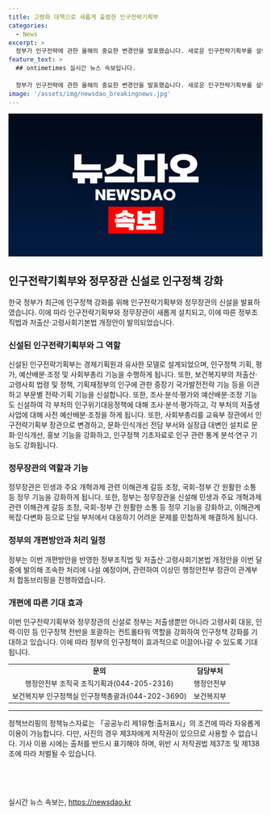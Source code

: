 ```yaml
---
title: 고령화 대책으로 새롭게 출범한 인구전략기획부
categories:
  - News
excerpt: >
  정부가 인구전략에 관한 올해의 중요한 변경안을 발표했습니다. 새로운 인구전략기획부를 설립하여 인구정책의 기획, 평가, 예산배분 등을 담당하고, 보건복지부와 기획재정부의 역할을 이관하여 강화될 예정입니다. 또한, 정무장관도 신설하여 민생과 개혁 과제에 대한 갈등 조정과 국회-정부 간 소통을 강화할 것으로 보입니다. 이에 대한 정부조직법 개정안은 이번 달 중에 발의될 예정입니다. 이러한 변화를 통해 정부는 인구 문제와 관련된 다양한 과제에 대한 민첩한 대응을 모색하고 있습니다.
feature_text: >
  ## ontimetimes 실시간 뉴스 속보입니다.

  정부가 인구전략에 관한 올해의 중요한 변경안을 발표했습니다. 새로운 인구전략기획부를 설립하여 인구정책의 기획, 평가, 예산배분 등을 담당하고, 보건복지부와 기획재정부의 역할을 이관하여 강화될 예정입니다. 또한, 정무장관도 신설하여 민생과 개혁 과제에 대한 갈등 조정과 국회-정부 간 소통을 강화할 것으로 보입니다. 이에 대한 정부조직법 개정안은 이번 달 중에 발의될 예정입니다. 이러한 변화를 통해 정부는 인구 문제와 관련된 다양한 과제에 대한 민첩한 대응을 모색하고 있습니다.
image: '/assets/img/newsdao_breakingnews.jpg'
---
```


<p><img src="/assets/img/newsdao_breakingnews.jpg" alt="ontimetimes 속보" /></p>

<h2 data-ke-size="size26">인구전략기획부와 정무장관 신설로 인구정책 강화</h2>

<p data-ke-size="size16">한국 정부가 최근에 인구정책 강화를 위해 인구전략기획부와 정무장관의 신설을 발표하였습니다. 이에 따라 인구전략기획부와 정무장관이 새롭게 설치되고, 이에 따른 정부조직법과 저출산·고령사회기본법 개정안이 발의되었습니다.</p>

<h3>신설된 인구전략기획부와 그 역할</h3>

<p data-ke-size="size16">신설된 인구전략기획부는 경제기획원과 유사한 모델로 설계되었으며, 인구정책 기획, 평가, 예산배분·조정 및 사회부총리 기능을 수행하게 됩니다. 또한, 보건복지부의 저출산·고령사회 법령 및 정책, 기획재정부의 인구에 관한 중장기 국가발전전략 기능 등을 이관하고 부문별 전략·기획 기능을 신설합니다. 또한, 조사·분석·평가와 예산배분·조정 기능도 신설하여 각 부처의 인구위기대응정책에 대해 조사·분석·평가하고, 각 부처의 저출생 사업에 대해 사전 예산배분·조정을 하게 됩니다. 또한, 사회부총리를 교육부 장관에서 인구전략기획부 장관으로 변경하고, 문화·인식개선 전담 부서와 실장급 대변인 설치로 문화·인식개선, 홍보 기능을 강화하고, 인구정책 기초자료로 인구 관련 통계 분석·연구 기능도 강화됩니다.</p>

<h3>정무장관의 역할과 기능</h3>

<p data-ke-size="size16">정무장관은 민생과 주요 개혁과제 관련 이해관계 갈등 조정, 국회-정부 간 원활한 소통 등 정무 기능을 강화하게 됩니다. 또한, 정부는 정무장관을 신설해 민생과 주요 개혁과제 관련 이해관계 갈등 조정, 국회-정부 간 원활한 소통 등 정무 기능을 강화하고, 이해관계 복잡·다변화 등으로 단일 부처에서 대응하기 어려운 문제를 민첩하게 해결하게 됩니다.</p>

<h3>정부의 개편방안과 처리 일정</h3>

<p data-ke-size="size16">정부는 이번 개편방안을 반영한 정부조직법 및 저출산·고령사회기본법 개정안을 이번 달 중에 발의해 조속한 처리에 나설 예정이며, 관련하여 이상민 행정안전부 장관이 관계부처 합동브리핑을 진행하였습니다.</p>

<h3>개편에 따른 기대 효과</h3>

<p data-ke-size="size16">이번 인구전략기획부와 정무장관의 신설로 정부는 저출생뿐만 아니라 고령사회 대응, 인력·이민 등 인구정책 전반을 포괄하는 컨트롤타워 역할을 강화하여 인구정책 강화를 기대하고 있습니다. 이에 따라 정부의 인구정책이 효과적으로 이끌어나갈 수 있도록 기대됩니다.</p>

<table>
    <tr>
        <td style="text-align: center; height: 17px;"><b>문의</b></td>
        <td style="text-align: center; height: 17px;"><b>담당부처</b></td>
    </tr>
    <tr>
        <td style="text-align: center; height: 17px;">행정안전부 조직국 조직기획과(044-205-2316)</td>
        <td style="text-align: center; height: 17px;">행정안전부</td>
    </tr>
    <tr>
        <td style="text-align: center; height: 17px;">보건복지부 인구정책실 인구정책총괄과(044-202-3690)</td>
        <td style="text-align: center; height: 17px;">보건복지부</td>
    </tr>
</table>

<hr>

<p data-ke-size="size16">정책브리핑의 정책뉴스자료는 「공공누리 제1유형:출처표시」의 조건에 따라 자유롭게 이용이 가능합니다. 다만, 사진의 경우 제3자에게 저작권이 있으므로 사용할 수 없습니다. 기사 이용 시에는 출처를 반드시 표기해야 하며, 위반 시 저작권법 제37조 및 제138조에 따라 처벌될 수 있습니다. </p>

<p data-ke-size="size16">&nbsp;</p>

<p data-ke-size="size16">&nbsp;</p>
실시간 뉴스 속보는, <a href="https://newsdao.kr" rel="dofollow">https://newsdao.kr</a>


